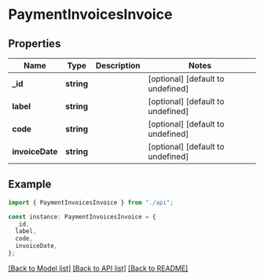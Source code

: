 # PaymentInvoicesInvoice

## Properties

| Name            | Type       | Description | Notes                             |
| --------------- | ---------- | ----------- | --------------------------------- |
| **\_id**        | **string** |             | [optional] [default to undefined] |
| **label**       | **string** |             | [optional] [default to undefined] |
| **code**        | **string** |             | [optional] [default to undefined] |
| **invoiceDate** | **string** |             | [optional] [default to undefined] |

## Example

```typescript
import { PaymentInvoicesInvoice } from "./api";

const instance: PaymentInvoicesInvoice = {
  _id,
  label,
  code,
  invoiceDate,
};
```

[[Back to Model list]](../README.md#documentation-for-models) [[Back to API list]](../README.md#documentation-for-api-endpoints) [[Back to README]](../README.md)
